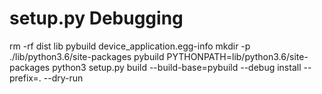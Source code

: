 # setup.py Debugging

rm -rf dist lib pybuild device_application.egg-info
mkdir -p ./lib/python3.6/site-packages pybuild
PYTHONPATH=lib/python3.6/site-packages python3 setup.py build --build-base=pybuild --debug install --prefix=. --dry-run
